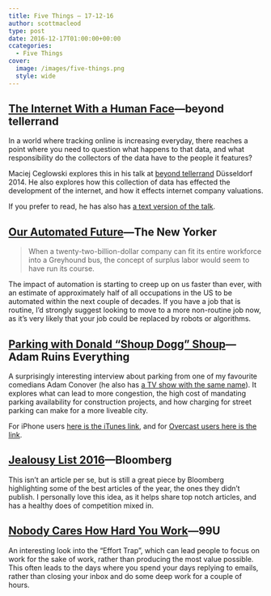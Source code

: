 ```yaml
---
title: Five Things – 17-12-16
author: scottmacleod
type: post
date: 2016-12-17T01:00:00+00:00
ccategories:
  - Five Things
cover:
  image: /images/five-things.png
  style: wide
---
```

## [The Internet With a Human Face][1]—beyond tellerrand

In a world where tracking online is increasing everyday, there reaches a point where you need to question what happens to that data, and what responsibility do the collectors of the data have to the people it features?

Maciej Ceglowski explores this in his talk at [beyond tellerrand][2]&nbsp;Düsseldorf 2014. He also explores how this collection of data has effected the development of the internet, and how it effects internet company valuations.

If you prefer to read, he has also has [a text version of the talk][3].&nbsp;

## [Our Automated Future][4]—The New Yorker

> When a twenty-two-billion-dollar company can fit its entire workforce into a Greyhound bus, the concept of surplus labor would seem to have run its course.

The impact of automation is starting to creep up on us faster than ever, with an estimate of approximately half of all occupations in the US to be automated within the next couple of decades. If you have a job that is routine, I’d strongly suggest looking to move to a more non-routine job now, as it’s very likely that your job could be replaced by robots or algorithms.

## [Parking with Donald &#8220;Shoup Dogg&#8221; Shoup][5]—Adam Ruins Everything

A surprisingly interesting interview about parking from one of my favourite comedians Adam Conover (he also has [a TV show with the same name][6]). It explores what can lead to more congestion, the high cost of mandating parking availability for construction projects, and how charging for street parking can make for a more liveable city.

For iPhone users [here is the iTunes link][7], and for [Overcast users here is the link][8].

## [Jealousy List 2016][9]—Bloomberg

This isn’t an article per se, but is still a great piece by Bloomberg highlighting some of the best articles of the year, the ones they didn’t publish. I personally love this idea, as it helps share top notch articles, and has a healthy does of competition mixed in.

## [Nobody Cares How Hard You Work][10]—99U

An interesting look into the “Effort Trap”, which can lead people to focus on work for the sake of work, rather than producing the most value possible. This often leads to the days where you spend your days replying to emails, rather than closing your inbox and do some deep work for a couple of hours.

 [1]: https://vimeo.com/102717446
 [2]: https://beyondtellerrand.com/
 [3]: http://idlewords.com/talks/internet_with_a_human_face.htm
 [4]: http://www.newyorker.com/magazine/2016/12/19/our-automated-future
 [5]: http://www.maximumfun.org/adam-ruins-everything/episode-10-parking-donald-shoup-dogg-shoup
 [6]: http://www.trutv.com/shows/adam-ruins-everything/index.html
 [7]: https://itunes.apple.com/au/podcast/ep-10-parking-donald-shoup/id1117213342?i=1000375940976&mt=2
 [8]: https://overcast.fm/+GpRyth2rE
 [9]: https://www.bloomberg.com/features/2016-jealousy-list/
 [10]: http://99u.com/articles/51908/nobody-cares-how-hard-you-work
